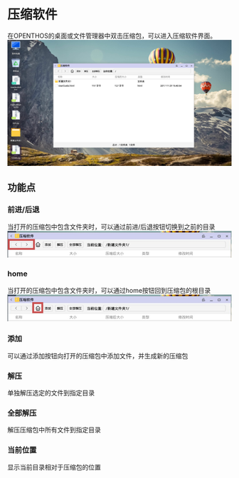 # 压缩软件
在OPENTHOS的桌面或文件管理器中双击压缩包，可以进入压缩软件界面。     
![](../pic/soft/Compress_demo.png)

## 功能点
### 前进/后退
当打开的压缩包中包含文件夹时，可以通过前进/后退按钮切换到之前的目录    
![](../pic/soft/Compress_backforward.png)
### home
当打开的压缩包中包含文件夹时，可以通过home按钮回到压缩包的根目录    
![](../pic/soft/Compress_home.png)
### 添加
可以通过添加按钮向打开的压缩包中添加文件，并生成新的压缩包
### 解压
单独解压选定的文件到指定目录
### 全部解压
解压压缩包中所有文件到指定目录
### 当前位置
显示当前目录相对于压缩包的位置
